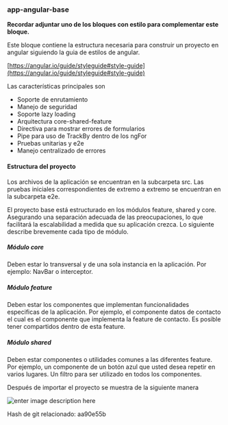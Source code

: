 ### app-angular-base

**Recordar adjuntar uno de los bloques con estilo para complementar este bloque.**

Este bloque contiene la estructura necesaria para construir un proyecto en angular siguiendo la guia de estilos de angular.

[https://angular.io/guide/styleguide#style-guide](https://angular.io/guide/styleguide#style-guide)

Las caracter&iacute;sticas principales son
- Soporte de enrutamiento
- Manejo de seguridad
- Soporte lazy loading
- Arquitectura core-shared-feature
- Directiva para mostrar errores de formularios
- Pipe para uso de TrackBy dentro de los ngFor
- Pruebas unitarias y e2e
- Manejo centralizado de errores

#### Estructura del proyecto

Los archivos de la aplicaci&oacute;n se encuentran en la subcarpeta src. Las pruebas iniciales correspondientes de extremo a extremo se encuentran en la subcarpeta e2e.

El proyecto base est&aacute; estructurado en los m&oacute;dulos feature, shared y core. Asegurando una separaci&oacute;n adecuada de las preocupaciones, lo que facilitar&aacute; la escalabilidad a medida que su aplicaci&oacute;n crezca. Lo siguiente describe brevemente cada tipo de m&oacute;dulo.

##### M&oacute;dulo core
Deben estar lo transversal y de una sola instancia en la aplicaci&oacute;n. Por ejemplo: NavBar o interceptor.

##### M&oacute;dulo feature
Deben estar los componentes que implementan funcionalidades especificas de la aplicaci&oacute;n. Por ejemplo, el componente datos de contacto el cual es el componente que implementa la feature de contacto. Es posible tener compartidos dentro de esta feature.

##### M&oacute;dulo shared
Deben estar componentes o utilidades comunes a las diferentes feature. Por ejemplo, un componente de un bot&oacute;n azul que usted desea repetir en varios lugares. Un filtro para ser utilizado en todos los componentes.


Despu&eacute;s de importar el proyecto se muestra de la siguiente manera


![enter image description here](https://drive.google.com/uc?export=download&id=1Kp5uXDxH42HE-1y1qkgx5nzUeeYnCq7A)



Hash de git relacionado: aa90e55b